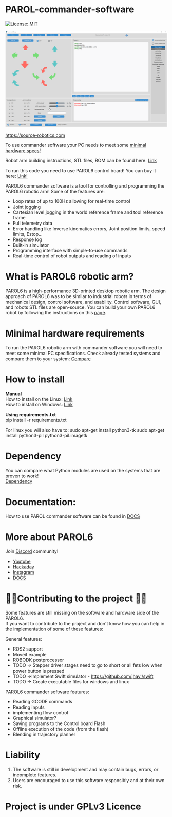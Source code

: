 # PAROL-commander-software
[![License: MIT](https://img.shields.io/badge/license-GPLv3-blue)](https://opensource.org/license/gpl-3-0/)

<img src="Images/screen_2.png" alt="drawing" width="700"/>

https://source-robotics.com

To use commander software your PC needs to meet some [minimal hardware specs!](https://github.com/PCrnjak/PAROL-commander-software/blob/main/confirmed_working_systems.md)

Robot arm building instructions, STL files, BOM can be found here: [Link](https://github.com/PCrnjak/PAROL6-Desktop-robot-arm)

To run this code you need to use PAROL6 control board! You can buy it here: [Link!](https://source-robotics.com/products/parol6-control-board)

PAROL6 commander software is a tool for controlling and programming the PAROL6 robotic arm!
Some of the features are: <br />
* Loop rates of up to 100Hz allowing for real-time control
* Joint jogging
* Cartesian level jogging in the world reference frame and tool reference frame
* Full telemetry data
* Error handling like Inverse kinematics errors, Joint position limits, speed limits, Estop...
* Response log 
* Built-in simulator
* Programming interface with simple-to-use commands
* Real-time control of robot outputs and reading of inputs

# What is PAROL6 robotic arm?

PAROL6 is a high-performance 3D-printed desktop robotic arm. The design approach of PAROL6 was to be similar to industrial robots in terms of mechanical design, control software, and usability. Control software, GUI, and robots STL files are open-source. You can build your own PAROL6 robot by following the instructions on this [page](https://github.com/PCrnjak/PAROL6-Desktop-robot-arm/tree/main/Building%20instructions).

# Minimal hardware requirements

To run the PAROL6 robotic arm with commander software you will need to meet some minimal PC specifications.
Check already tested systems and compare them to your system: [Compare](https://github.com/PCrnjak/PAROL-commander-software/blob/main/confirmed_working_systems.md)

# How to install 
**Manual**<br />
How to install on the Linux: [Link](https://github.com/PCrnjak/PAROL-commander-software/blob/main/Linux_install.md)<br />
How to install on Windows: [Link](https://github.com/PCrnjak/PAROL-commander-software/blob/main/Windows_install.md)

**Using requirements.txt**<br />
pip install -r requirements.txt

For linux you will also have to:
sudo apt-get install python3-tk
sudo apt-get install python3-pil python3-pil.imagetk

# Dependency

You can compare what Python modules are used on the systems that are proven to work!<br />
[Dependency](https://github.com/PCrnjak/PAROL-commander-software/tree/main/Working%20dependency)

# Documentation:

How to use PAROL commander software can be found in [DOCS](https://source-robotics.github.io/PAROL-docs/)

# More about PAROL6
Join [Discord](https://discord.com/invite/prjUvjmGpZ ) community!
- [Youtube](https://www.youtube.com/channel/UCp3sDRwVkbm7b2M-2qwf5aQ)
- [Hackaday](https://hackaday.io/project/167247-faze4-robotic-arm)
- [Instagram](https://www.instagram.com/5arcrnjak/)
- [DOCS](https://source-robotics.github.io/PAROL-docs/)

  
# 📢📢Contributing to the project 📢📢
Some features are still missing on the software and hardware side of the PAROL6.<br />
If you want to contribute to the project and don't know how you can help in the implementation of some of these features:

General features:
  - ROS2 support
  - Moveit example
  - ROBODK postprocessor
  - TODO -> Stepper driver stages need to go to short or all fets low when power button is pressed
  - TODO ->Implement Swift simulator - https://github.com/jhavl/swift
  - TODO -> Create executable files for windows and linux

  PAROL6 commander software features:
  - Reading GCODE commands
  - Reading inputs
  - implementing flow control
  - Graphical simulator?
  - Saving programs to the Control board Flash
  - Offline execution of the code (from the flash)
  - Blending in trajectory planner

# Liability 
1. The software is still in development and may contain bugs, errors, or incomplete features.
2. Users are encouraged to use this software responsibly and at their own risk.

# Project is under GPLv3 Licence
